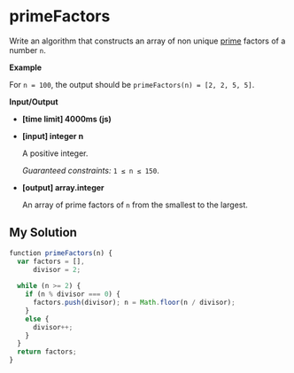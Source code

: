 # primeFactors
﻿Write an algorithm that constructs an array of non unique [prime](keyword://prime-number) factors of a number `n`.

**Example**

For `n = 100`, the output should be
`primeFactors(n) = [2, 2, 5, 5]`.

**Input/Output**

*   **[time limit] 4000ms (js)**

*   **[input] integer n**

    A positive integer.

    _Guaranteed constraints:_
    `1 ≤ n ≤ 150`.

*   **[output] array.integer**

    An array of prime factors of `n` from the smallest to the largest.


## My Solution
```javascript
﻿function primeFactors(n) {
  var factors = [],
      divisor = 2;
​
  while (n >= 2) {
    if (n % divisor === 0) {
      factors.push(divisor); n = Math.floor(n / divisor);
    }
    else {
      divisor++;
    }
  }
  return factors;
}
​
```
